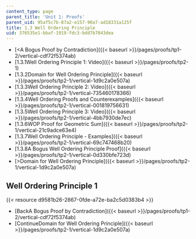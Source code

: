 ```yaml
---
content_type: page
parent_title: 'Unit 1: Proofs'
parent_uid: 95af5c7b-87a2-e157-90a7-ad18331a125f
title: 1.3 Well Ordering Principle
uid: 376535e1-bbaf-1919-fdc3-bdd7b7043dea
---
```


*   [\<A Bogus Proof by Contradiction]({{< baseurl >}}/pages/proofs/tp1-2/vertical-cdf72f5374ab)
*   [1.3.1Well Ordering Principle 1: Video]({{< baseurl >}}/pages/proofs/tp2-1)
*   [1.3.2Domain for Well Ordering Principle]({{< baseurl >}}/pages/proofs/tp2-1/vertical-1d9c2a0e507a)
*   [1.3.3Well Ordering Principle 2: Video]({{< baseurl >}}/pages/proofs/tp2-1/vertical-735460178366)
*   [1.3.4Well Ordering Proofs and Counterexamples]({{< baseurl >}}/pages/proofs/tp2-1/vertical-001819756631)
*   [1.3.5Well Ordering Principle 3: Video]({{< baseurl >}}/pages/proofs/tp2-1/vertical-4bb7930de7ec)
*   [1.3.6WOP Proof for Geometric Sum]({{< baseurl >}}/pages/proofs/tp2-1/vertical-21c9adce63e4)
*   [1.3.7Well Ordering Principle - Examples]({{< baseurl >}}/pages/proofs/tp2-1/vertical-69c747468b20)
*   [1.3.8A Bogus Well Ordering Principle Proof]({{< baseurl >}}/pages/proofs/tp2-1/vertical-0d330bfe723d)
*   [\>Domain for Well Ordering Principle]({{< baseurl >}}/pages/proofs/tp2-1/vertical-1d9c2a0e507a)

Well Ordering Principle 1
-------------------------

{{< resource d9581b26-2867-0fde-a72e-ba2c5d0383b4 >}}

*   [BackA Bogus Proof by Contradiction]({{< baseurl >}}/pages/proofs/tp1-2/vertical-cdf72f5374ab)
*   [ContinueDomain for Well Ordering Principle]({{< baseurl >}}/pages/proofs/tp2-1/vertical-1d9c2a0e507a)